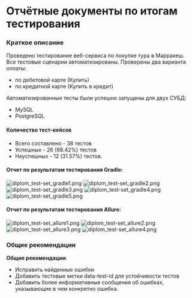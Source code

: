 # Отчётные документы по итогам тестирования
### Краткое описание
Проведено тестирование веб-сервиса по покупке тура в Марракеш. Все тестовые сценарии автоматизированы. Проверены два варианта оплаты:
- по дебетовой карте (Купить)
- по кредитной карте (Купить в кредит)

Автоматизированные тесты были успешно запущены для двух СУБД:
- MySQL
- PostgreSQL
#### Количество тест-кейсов
- Всего составлено - 38 тестов
- Успешных - 26 (68.42%) тестов
- Неуспешных - 12 (31.57%) тестов.

#### Отчет по результатам тестирования Gradle:
![diplom_test-set_gradle1.png](..%2F..%2F..%2FOneDrive%2F%C4%EE%EA%F3%EC%E5%ED%F2%FB%2Fdiplom_test-set_gradle1.png)
![diplom_test-set_gradle2.png](..%2F..%2F..%2FOneDrive%2F%C4%EE%EA%F3%EC%E5%ED%F2%FB%2Fdiplom_test-set_gradle2.png)
![diplom_test-set_gradle3.png](..%2F..%2F..%2FOneDrive%2F%C4%EE%EA%F3%EC%E5%ED%F2%FB%2Fdiplom_test-set_gradle3.png)
![diplom_test-set_gradle4.png](..%2F..%2F..%2FOneDrive%2F%C4%EE%EA%F3%EC%E5%ED%F2%FB%2Fdiplom_test-set_gradle4.png)
![diplom_test-set_gradle5.png](..%2F..%2F..%2FOneDrive%2F%C4%EE%EA%F3%EC%E5%ED%F2%FB%2Fdiplom_test-set_gradle5.png)

#### Отчет по результатам тестирования Allure:
![diplom_test-set_allure1.png](..%2F..%2F..%2FOneDrive%2F%C4%EE%EA%F3%EC%E5%ED%F2%FB%2Fdiplom_test-set_allure1.png)
![diplom_test-set_allure2.png](..%2F..%2F..%2FOneDrive%2F%C4%EE%EA%F3%EC%E5%ED%F2%FB%2Fdiplom_test-set_allure2.png)
![diplom_test-set_allure3.png](..%2F..%2F..%2FOneDrive%2F%C4%EE%EA%F3%EC%E5%ED%F2%FB%2Fdiplom_test-set_allure3.png)
![diplom_test-set_allure4.png](..%2F..%2F..%2FOneDrive%2F%C4%EE%EA%F3%EC%E5%ED%F2%FB%2Fdiplom_test-set_allure4.png)

### Общие рекомендации

**Общие рекомендации**:
* Исправить найденные ошибки
* Добавить тестовые метки data-test-id для устойчивости тестов 
* Добавить более информативные сообщения об ошибках, указывающие в чем конкретно ошибка.